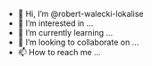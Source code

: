 - 👋 Hi, I’m @robert-walecki-lokalise
- 👀 I’m interested in ...
- 🌱 I’m currently learning ...
- 💞️ I’m looking to collaborate on ...
- 📫 How to reach me ...

<!---
robert-walecki-lokalise/robert-walecki-lokalise is a ✨ special ✨ repository because its `README.md` (this file) appears on your GitHub profile.
You can click the Preview link to take a look at your changes.
--->
